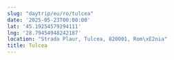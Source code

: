 ```yaml
---
slug: "daytrip/eu/ro/tulcea"
date: '2025-05-23T00:00:00'
lat: '45.19254579294111'
lng: '28.79454948242187'
location: "Strada Plaur, Tulcea, 820001, Rom\xE2nia"
title: Tulcea
---
```




